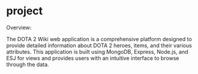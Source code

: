 # project 
Overview:

The DOTA 2 Wiki web application is a comprehensive platform designed to provide detailed information about DOTA 2 heroes, items, and their various attributes. This application is built using MongoDB, Express, Node.js, and ESJ for views and provides users with an intuitive interface to browse through the data.

